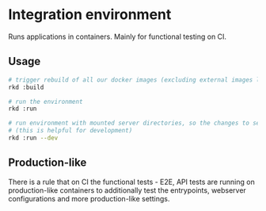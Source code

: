 Integration environment
=======================

Runs applications in containers. Mainly for functional testing on CI.

Usage
-----

```bash
# trigger rebuild of all our docker images (excluding external images like Selenium)
rkd :build

# run the environment
rkd :run

# run environment with mounted server directories, so the changes to server code will be visible immediately
# (this is helpful for development)
rkd :run --dev
```

Production-like
---------------

There is a rule that on CI the functional tests - E2E, API tests are running on production-like containers to
additionally test the entrypoints, webserver configurations and more production-like settings.
